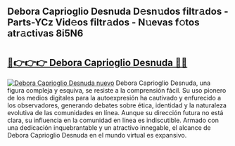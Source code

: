 ## Debora Caprioglio Desnuda D𝚎sn𝚞dos filtr𝚊dos - Parts-YCz Vid𝚎os filtr𝚊dos - N𝚞evas f𝚘tos atr𝚊ctivas 8i5N6

# <h2><a href="http://mb8e6d.tromn.icu/?c=Debora+Caprioglio+Desnuda">🔗👉👉👉 Debora Caprioglio Desnuda 🔗🔗</a></h2>

[![Debora Caprioglio Desnuda nuevo](https://i.imgur.com/pEAQMta.gif)](http://mb8e6d.tromn.icu/?c=Debora+Caprioglio+Desnuda)
Debora Caprioglio Desnuda, una figura compleja y esquiva, se resiste a la comprensión fácil. Su uso pionero de los medios digitales para la autoexpresión ha cautivado y enfurecido a los observadores, generando debates sobre ética, identidad y la naturaleza evolutiva de las comunidades en línea. Aunque su dirección futura no está clara, su influencia en la comunidad en línea es indiscutible. Armado con una dedicación inquebrantable y un atractivo innegable, el alcance de Debora Caprioglio Desnuda en el mundo virtual es expansivo.
